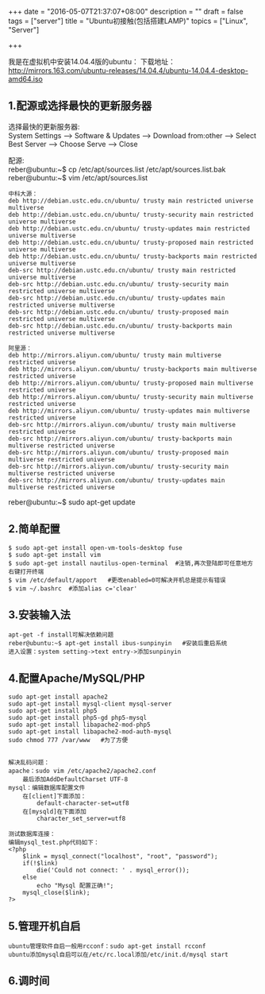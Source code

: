 +++
date = "2016-05-07T21:37:07+08:00"
description = ""
draft = false
tags = ["server"]
title = "Ubuntu初接触(包括搭建LAMP)"
topics = ["Linux", "Server"]

+++

我是在虚拟机中安装14.04.4版的ubuntu：
下载地址：http://mirrors.163.com/ubuntu-releases/14.04.4/ubuntu-14.04.4-desktop-amd64.iso<br/>


## 1.配源或选择最快的更新服务器
选择最快的更新服务器:  
    System Settings --> Software & Updates --> Download from:other --> Select Best Server --> Choose Serve --> Close

配源:  
    reber@ubuntu:~$ cp /etc/apt/sources.list /etc/apt/sources.list.bak  
    reber@ubuntu:~$ vim /etc/apt/sources.list
    
    中科大源：
    deb http://debian.ustc.edu.cn/ubuntu/ trusty main restricted universe multiverse
    deb http://debian.ustc.edu.cn/ubuntu/ trusty-security main restricted universe multiverse
    deb http://debian.ustc.edu.cn/ubuntu/ trusty-updates main restricted universe multiverse
    deb http://debian.ustc.edu.cn/ubuntu/ trusty-proposed main restricted universe multiverse
    deb http://debian.ustc.edu.cn/ubuntu/ trusty-backports main restricted universe multiverse
    deb-src http://debian.ustc.edu.cn/ubuntu/ trusty main restricted universe multiverse
    deb-src http://debian.ustc.edu.cn/ubuntu/ trusty-security main restricted universe multiverse
    deb-src http://debian.ustc.edu.cn/ubuntu/ trusty-updates main restricted universe multiverse
    deb-src http://debian.ustc.edu.cn/ubuntu/ trusty-proposed main restricted universe multiverse
    deb-src http://debian.ustc.edu.cn/ubuntu/ trusty-backports main restricted universe multiverse
    
    阿里源：
    deb http://mirrors.aliyun.com/ubuntu/ trusty main multiverse restricted universe
    deb http://mirrors.aliyun.com/ubuntu/ trusty-backports main multiverse restricted universe
    deb http://mirrors.aliyun.com/ubuntu/ trusty-proposed main multiverse restricted universe
    deb http://mirrors.aliyun.com/ubuntu/ trusty-security main multiverse restricted universe
    deb http://mirrors.aliyun.com/ubuntu/ trusty-updates main multiverse restricted universe
    deb-src http://mirrors.aliyun.com/ubuntu/ trusty main multiverse restricted universe
    deb-src http://mirrors.aliyun.com/ubuntu/ trusty-backports main multiverse restricted universe
    deb-src http://mirrors.aliyun.com/ubuntu/ trusty-proposed main multiverse restricted universe
    deb-src http://mirrors.aliyun.com/ubuntu/ trusty-security main multiverse restricted universe
    deb-src http://mirrors.aliyun.com/ubuntu/ trusty-updates main multiverse restricted universe

reber@ubuntu:~$ sudo apt-get update
    

## 2.简单配置
    $ sudo apt-get install open-vm-tools-desktop fuse
    $ sudo apt-get install vim
    $ sudo apt-get install nautilus-open-terminal  #注销,再次登陆即可任意地方右键打开终端
    $ vim /etc/default/apport   #更改enabled=0可解决开机总是提示有错误
    $ vim ~/.bashrc  #添加alias c='clear'
    
## 3.安装输入法
	apt-get -f install可解决依赖问题
    reber@ubuntu:~$ apt-get install ibus-sunpinyin   #安装后重启系统
    进入设置：system setting->text entry->添加sunpinyin
    
## 4.配置Apache/MySQL/PHP
    sudo apt-get install apache2
    sudo apt-get install mysql-client mysql-server
    sudo apt-get install php5
    sudo apt-get install php5-gd php5-mysql
    sudo apt-get install libapache2-mod-php5
    sudo apt-get install libapache2-mod-auth-mysql 
    sudo chmod 777 /var/www   #为了方便

    
	解决乱码问题：
    apache：sudo vim /etc/apache2/apache2.conf
		最后添加AddDefaultCharset UTF-8
    mysql：编辑数据库配置文件
        在[client]下面添加：
            default-character-set=utf8
        在[mysqld]在下面添加
            character_set_server=utf8
    
    测试数据库连接：
    编辑mysql_test.php代码如下：
    <?php
        $link = mysql_connect("localhost", "root", "password");
        if(!$link)
            die('Could not connect: ' . mysql_error());
        else
            echo "Mysql 配置正确!";
        mysql_close($link);
    ?>

    
## 5.管理开机自启
    ubuntu管理软件自启一般用rcconf：sudo apt-get install rcconf
    ubuntu添加mysql自启可以在/etc/rc.local添加/etc/init.d/mysql start
    
## 6.调时间

